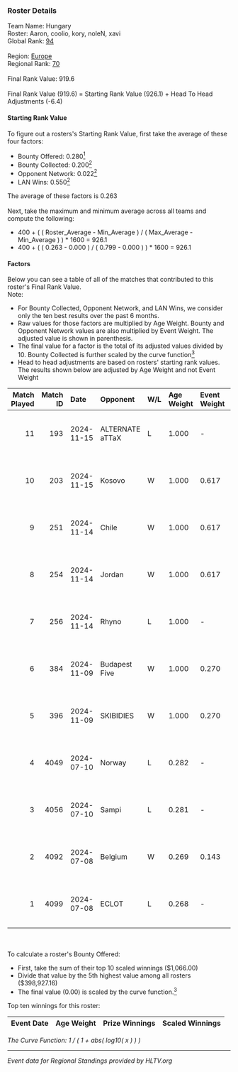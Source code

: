 ### Roster Details<br />
Team Name: Hungary<br />
Roster: Aaron, coolio, kory, noleN, xavi<br />
Global Rank: [94](../../standings_global_2024_11_25.md)<br />
<br />
Region: [Europe]( ../../standings_europe_2024_11_25.md)<br />
Regional Rank: [70]( ../../standings_europe_2024_11_25.md)<br />
<br />
Final Rank Value:  919.6<br />
<br />
Final Rank Value (919.6) = Starting Rank Value (926.1) + Head To Head Adjustments (-6.4)<br />

#### Starting Rank Value<br />
To figure out a rosters's Starting Rank Value, first take the average of these four factors:<br />
- Bounty Offered: 0.280[<sup>1</sup>](#table2)
- Bounty Collected: 0.200[<sup>2</sup>](#table1)
- Opponent Network: 0.022[<sup>2</sup>](#table1)
- LAN Wins: 0.550[<sup>2</sup>](#table1)

The average of these factors is 0.263<br />
<br />
Next, take the maximum and minimum average across all teams and compute the following:<br />
- 400 + ( ( Roster_Average - Min_Average ) / ( Max_Average - Min_Average ) ) * 1600 = 926.1
- 400 + ( ( 0.263 - 0.000 ) / ( 0.799 - 0.000 ) ) * 1600 = 926.1


#### Factors<br />
Below you can see a table of all of the matches that contributed to this roster's Final Rank Value.<br />
Note:<br />

- For Bounty Collected, Opponent Network, and LAN Wins, we consider only the ten best results over the past 6 months.
- Raw values for those factors are multiplied by Age Weight. Bounty and Opponent Network values are also multiplied by Event Weight. The adjusted value is shown in parenthesis.
- The final value for a factor is the total of its adjusted values divided by 10. Bounty Collected is further scaled by the curve function[<sup>3</sup>](#curveFunction)
- Head to head adjustments are based on rosters' starting rank values. The results shown below are adjusted by Age Weight and not Event Weight
<span id="table1"></span><br />


| Match Played | Match ID | Date       | Opponent        | W/L | Age Weight | Event Weight | Bounty Collected | Opponent Network | LAN Wins  | H2H Adj. | Roster                            |
| -: | -: | :- | :- | :- | :- | :- | :- | :- | :- | -: | :- |
|           11 |      193 | 2024-11-15 | ALTERNATE aTTaX | L   | 1.000      | -            | -                | -                | -         |   -11.95 | Aaron, coolio, kory, noleN, xavi  |
|           10 |      203 | 2024-11-15 | Kosovo          | W   | 1.000      | 0.617        | 0.001 (0.000)    | 0.213 (0.132)    | 1 (1.000) |     7.94 | Aaron, coolio, kory, noleN, xavi  |
|            9 |      251 | 2024-11-14 | Chile           | W   | 1.000      | 0.617        | 0.000 (0.000)    | 0.072 (0.045)    | 1 (1.000) |     4.50 | Aaron, coolio, kory, noleN, xavi  |
|            8 |      254 | 2024-11-14 | Jordan          | W   | 1.000      | 0.617        | 0.000 (0.000)    | 0.036 (0.022)    | 1 (1.000) |     4.04 | Aaron, coolio, kory, noleN, xavi  |
|            7 |      256 | 2024-11-14 | Rhyno           | L   | 1.000      | -            | -                | -                | -         |    -9.81 | Aaron, coolio, kory, noleN, xavi  |
|            6 |      384 | 2024-11-09 | Budapest Five   | W   | 1.000      | 0.270        | 0.002 (0.000)    | 0.036 (0.010)    | 1 (1.000) |     4.30 | Aaron, bALAGE, Kamion, kory, xavi |
|            5 |      396 | 2024-11-09 | SKIBIDIES       | W   | 1.000      | 0.270        | 0.001 (0.000)    | 0.036 (0.010)    | 1 (1.000) |     3.97 | Aaron, bALAGE, Kamion, kory, xavi |
|            4 |     4049 | 2024-07-10 | Norway          | L   | 0.282      | -            | -                | -                | -         |    -7.01 | Aaron, coolio, fleav, kory, xavi  |
|            3 |     4056 | 2024-07-10 | Sampi           | L   | 0.281      | -            | -                | -                | -         |    -2.46 | Aaron, coolio, fleav, kory, xavi  |
|            2 |     4092 | 2024-07-08 | Belgium         | W   | 0.269      | 0.143        | 0.000 (0.000)    | 0.000 (0.000)    | 0 (0.000) |     0.42 | Aaron, coolio, fleav, kory, xavi  |
|            1 |     4099 | 2024-07-08 | ECLOT           | L   | 0.268      | -            | -                | -                | -         |    -0.38 | Aaron, coolio, fleav, kory, xavi  |

<br />
<span id="table2"></span><br />
To calculate a roster's Bounty Offered:<br />

- First, take the sum of their top 10 scaled winnings ($1,066.00)
- Divide that value by the 5th highest value among all rosters ($398,927.16)
- The final value (0.00) is scaled by the curve function.[<sup>3</sup>](#curveFunction)

Top ten winnings for this roster:<br />

| Event Date | Age Weight | Prize Winnings | Scaled Winnings |
| :- | -: | :- | :- |


<span id="curveFunction"></span>_The Curve Function: 1 / ( 1 + abs( log10( x ) ) )_<br />

---
_Event data for Regional Standings provided by HLTV.org_<br />
